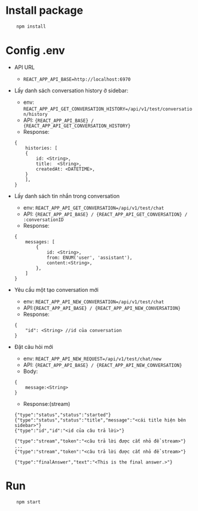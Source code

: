 # Install package
```bash
    npm install
```
# Config .env
- API URL
    -   `REACT_APP_API_BASE=http://localhost:6970`

- Lấy danh sách conversation history ở sidebar:
    - env: `REACT_APP_API_GET_CONVERSATION_HISTORY=/api/v1/test/conversation/history`
    - API: `{REACT_APP_API_BASE} / {REACT_APP_API_GET_CONVERSATION_HISTORY}`
    - Response:
    ```code
    {
        histories: [
        {
            id: <String>,
            title:  <String>,
            createdAt: <DATETIME>,
        }
        ],
    }
    ```

- Lấy danh sách tin nhắn trong conversation
    - env: `REACT_APP_API_GET_CONVERSATION=/api/v1/test/chat`
    - API: `{REACT_APP_API_BASE} / {REACT_APP_API_GET_CONVERSATION} / :conversationID`
    - Response:
    ```code
    {
        messages: [
            {
                id: <String>,
                from: ENUM('user', 'assistant'),
                content:<String>,
            },
        ]
    }
    ```

- Yêu cầu một tạo conversation mới
    - env: `REACT_APP_API_NEW_CONVERSATION=/api/v1/test/chat`
    - API:`{REACT_APP_API_BASE} / {REACT_APP_API_NEW_CONVERSATION}`
    - Response:
    ```code
    {
        "id": <String> //id của conversation
    }
    ```
    
- Đặt câu hỏi mới 
    - env: `REACT_APP_API_NEW_REQUEST=/api/v1/test/chat/new`
    - API: `{REACT_APP_API_BASE} / {REACT_APP_API_NEW_CONVERSATION}`
    - Body:
    ```
    {
        message:<String>
    }
    ```
    - Response:(stream)
    ```
    {"type":"status","status":"started"}
    {"type":"status","status":"title","message":"<cái title hiện bên sidebar>"}
    {"type":"id","id":"<id của câu trả lời>"}

    {"type":"stream","token":"<câu trả lời được cắt nhỏ để stream>"}
    ...
    {"type":"stream","token":"<câu trả lời được cắt nhỏ để stream>"}
    
    {"type":"finalAnswer","text":"<This is the final answer.>"}
    ```
# Run
```bash
    npm start
```

#